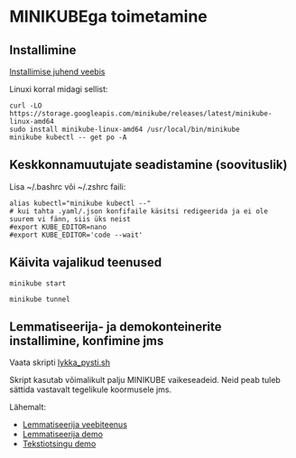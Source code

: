 # MINIKUBEga toimetamine

## Installimine

[Installimise juhend veebis](https://minikube.sigs.k8s.io/docs/start/)

Linuxi korral midagi sellist:

```cmdline
curl -LO https://storage.googleapis.com/minikube/releases/latest/minikube-linux-amd64
sudo install minikube-linux-amd64 /usr/local/bin/minikube
minikube kubectl -- get po -A
```

## Keskkonnamuutujate seadistamine (soovituslik)

Lisa ~/.bashrc või ~/.zshrc faili:

```
alias kubectl="minikube kubectl --"
# kui tahta .yaml/.json konfifaile käsitsi redigeerida ja ei ole suurem vi fänn, siis üks neist
#export KUBE_EDITOR=nano
#export KUBE_EDITOR='code --wait'
```

## Käivita vajalikud teenused

```cmdline
minikube start
```

```cmdline
minikube tunnel
```

## Lemmatiseerija- ja demokonteinerite installimine, konfimine jms

Vaata skripti [lykka_pysti.sh](https://github.com/estnltk/smart-search/blob/main/minikube/lykka_pysti.sh)

Skript kasutab võimalikult palju MINIKUBE vaikeseadeid. Neid peab tuleb sättida vastavalt tegelikule koormusele jms.

Lähemalt:
* [Lemmatiseerija veebiteenus](https://github.com/estnltk/smart-search/blob/main/lemmatiseerija/README.md)
* [Lemmatiseerija demo](https://github.com/estnltk/smart-search/blob/main/demo_lemmatiseerija/README.md)
* [Tekstiotsingu demo](https://github.com/estnltk/smart-search/blob/main/demo_otsing/veebileht/README.md)
